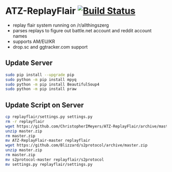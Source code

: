 ATZ-ReplayFlair [![Build Status](https://travis-ci.org/ChristopherIMeyers/ATZ-ReplayFlair.svg?branch=master)](https://travis-ci.org/ChristopherIMeyers/ATZ-ReplayFlair)
===============
* replay flair system running on /r/allthingszerg
* parses replays to figure out battle.net account and reddit account names
* supports AM/EU/KR
* drop.sc and ggtracker.com support

Update Server
---
```bash
sudo pip install --upgrade pip
sudo python -m pip install mpyq
sudo python -m pip install BeautifulSoup4
sudo python -m pip install praw
```

Update Script on Server
---
```bash
cp replayflair/settings.py settings.py
rm -r replayflair
wget https://github.com/ChristopherIMeyers/ATZ-ReplayFlair/archive/master.zip
unzip master.zip
rm master.zip
mv ATZ-ReplayFlair-master replayflair
wget https://github.com/Blizzard/s2protocol/archive/master.zip
unzip master.zip
rm master.zip
mv s2protocol-master replayflair/s2protocol
mv settings.py replayflair/settings.py
```
